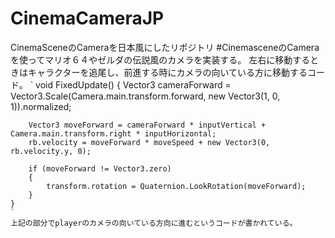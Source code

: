 # CinemaCameraJP
CinemaSceneのCameraを日本風にしたリポジトリ
#CinemasceneのCameraを使ってマリオ６４やゼルダの伝説風のカメラを実装する。
左右に移動するときはキャラクターを追尾し、前進する時にカメラの向いている方に移動するコード。
`    void FixedUpdate()
    {
        Vector3 cameraForward = Vector3.Scale(Camera.main.transform.forward, new Vector3(1, 0, 1)).normalized;

        Vector3 moveForward = cameraForward * inputVertical + Camera.main.transform.right * inputHorizontal;
        rb.velocity = moveForward * moveSpeed + new Vector3(0, rb.velocity.y, 0);

        if (moveForward != Vector3.zero)
        {
            transform.rotation = Quaternion.LookRotation(moveForward);
        }
    }
    `
    上記の部分でplayerのカメラの向いている方向に進むというコードが書かれている。
    
